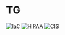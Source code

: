 # TG

[![IaC](https://app.soluble.cloud/api/v1/public/badges/3e26113b-8246-4ab5-8e47-61a6ca0bc7c4.svg)](https://app.soluble.cloud/repos/details/github.com/bill-demo-eg/tg)  [![HIPAA](https://app.soluble.cloud/api/v1/public/badges/2fb1a6b0-052f-40dc-b15e-45e7febe116e.svg)](https://app.soluble.cloud/repos/details/github.com/bill-demo-eg/tg)  [![CIS](https://app.soluble.cloud/api/v1/public/badges/cc8e5e23-9834-427d-96d1-8abc6ece273c.svg)](https://app.soluble.cloud/repos/details/github.com/bill-demo-eg/tg)  
